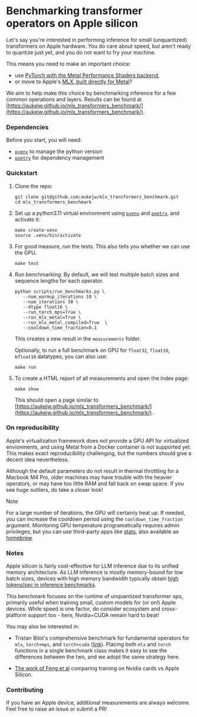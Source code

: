 # Benchmarking transformer operators on Apple silicon

Let's say you're interested in performing inference for small (unquantized) transformers on 
Apple hardware. You do care about speed, but aren't ready to quantize just yet, and you do 
not want to fry your machine.

This means you need to make an important choice: 

- use [PyTorch with the Metal Performance Shaders backend](https://pytorch.org/docs/stable/notes/mps.html),
- or move to Apple's [MLX, built directly for Metal](https://github.com/ml-explore/mlx)?

We aim to help make this choice by benchmarking inference for a few common operations and layers. 
Results can be found at 
[https://aukejw.github.io/mlx_transformers_benchmark/](https://aukejw.github.io/mlx_transformers_benchmark/).


### Dependencies

Before you start, you will need:
 - [`pyenv`](https://github.com/pyenv/pyenv) to manage the python version
 - [`poetry`](https://python-poetry.org/) for dependency management

### Quickstart

1. Clone the repo:
   ```
   git clone git@github.com:aukejw/mlx_transformers_benchmark.git
   cd mlx_transformers_benchmark
   ```

2. Set up a python3.11 virtual environment using 
   [`pyenv`](https://github.com/pyenv/pyenv) and 
   [`poetry`](https://python-poetry.org/), and activate it:
   ```
   make create-venv
   source .venv/bin/activate
   ```

3. For good measure, run the tests. This also tells you whether we can use the GPU.
   ```
   make test
   ```

3. Run benchmarking. By default, we will test multiple batch sizes and sequence lengths for each operator. 
   ```
   python scripts/run_benchmarks.py \
      --num_warmup_iterations 10 \
      --num_iterations 30 \
      --dtype float16 \
      --run_torch_mps=True \
      --run_mlx_metal=True \
      --run_mlx_metal_compiled=True  \
      --cooldown_time_fraction=0.1 
   ```
   This creates a new result in the `measurements` folder.

   Optionally, to run a full benchmark on GPU for `float32`, `float16`, `bfloat16` datatypes, you can also use:
   ``` 
   make run
   ```

4. To create a HTML report of all measurements and open the index page:
   ```
   make show
   ```

   This should open a page similar to 
   [https://aukejw.github.io/mlx_transformers_benchmark/](https://aukejw.github.io/mlx_transformers_benchmark/).


### On reproducibility

Apple's virtualization framework does not provide a GPU API for virtualized envionments, 
and using Metal from a Docker container is not supported yet. This makes exact reproducibility 
challenging, but the numbers should give a decent idea nevertheless. 

Although the default parameters do not result in thermal throttling for a Macbook M4 Pro, older
machines may have trouble with the heavier operators, or may have too little RAM and fall back on 
swap space. If you see huge outliers, do take a closer look!

> [!NOTE] 
> For a large number of iterations, the GPU will certainly heat up. If needed, you can 
increase the cooldown period using the `cooldown_time_fraction` argument. Monitoring GPU 
temperature programatically requires admin privileges, but you can use third-party apps like 
[stats](https://github.com/exelban/stats), also available as [homebrew](https://formulae.brew.sh/cask/stats).


### Notes

Apple silicon is fairly cost-effective for LLM inference due to its unified memory architecture.
As LLM inference is mostly memory-bound for low batch sizes, devices with high memory bandwidth 
typically obtain 
[high tokens/sec in inference benchmarks](https://github.com/ggml-org/llama.cpp/discussions/4167).

This benchmark focuses on the runtime of unquantized transformer ops, primarily useful 
when training small, custom models for (or on!) Apple devices. While speed is one factor,
do consider ecosystem and cross-platform support too - here, Nvidia+CUDA remain hard to beat!  

You may also be interested in:
- Tristan Bilot's comprehensive benchmark for fundamental operators for `mlx`, 
  `torch+mps`, and `torch+cuda` ([link](https://github.com/TristanBilot/mlx-benchmark)). Placing both `mlx` 
  and `torch` functions in a single benchmark class makes it easy to see the differences between the 
  two, and we adopt the same strategy here.

- [The work of Feng et al](https://arxiv.org/pdf/2501.14925) comparing training on Nvidia cards vs Apple Silicon. 


### Contributing

If you have an Apple device, additional measurements are always welcome. Feel free to raise an issue or submit a PR!